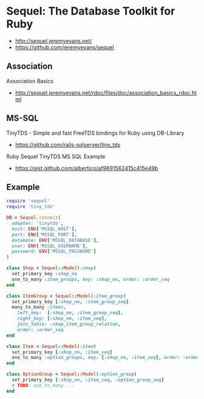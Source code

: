# Sequel: The Database Toolkit for Ruby

- http://sequel.jeremyevans.net/
- https://github.com/jeremyevans/sequel

## Association

Association Basics
- http://sequel.jeremyevans.net/rdoc/files/doc/association_basics_rdoc.html

## MS-SQL

TinyTDS - Simple and fast FreeTDS bindings for Ruby using DB-Library
- https://github.com/rails-sqlserver/tiny_tds

Ruby Sequel TinyTDS MS SQL Example
- https://gist.github.com/albertico/af9691562415c415e49b

## Example

```ruby
require 'sequel'
require 'tiny_tds'

DB = Sequel.connect(
  adapter: 'tinytds',
  host: ENV['MSSQL_HOST'],
  port: ENV['MSSQL_PORT'],
  database: ENV['MSSQL_DATABASE'],
  user: ENV['MSSQL_USERNAME'],
  password: ENV['MSSQL_PASSWORD']
)

class Shop < Sequel::Model(:shop)
  set_primary_key :shop_no
  one_to_many :item_groups, key: :shop_no, order: :order_seq
end

class ItemGroup < Sequel::Model(:item_group)
  set_primary_key [:shop_no, :item_group_seq]
  many_to_many :items,
    left_key:  [:shop_no, :item_group_seq],
    right_key: [:shop_no, :item_seq],
    join_table: :shop_item_group_relation,
    order: :order_seq
end

class Item < Sequel::Model(:item)
  set_primary_key [:shop_no, :item_seq]
  one_to_many :option_groups, key: [:shop_no, :item_seq], order: :order_seq
end

class OptionGroup < Sequel::Model(:option_group)
  set_primary_key [:shop_no, :item_seq, :option_group_seq]
  # TODO: one_to_many ...
end
```
